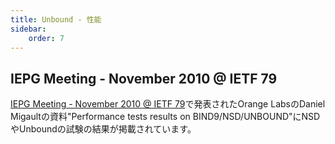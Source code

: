 ```yaml
---
title: Unbound - 性能
sidebar:
    order: 7
---
```

<h2>IEPG Meeting - November 2010 @ IETF 79</h2>
<p><a href="http://iepg.org/2010-11-ietf79/">IEPG Meeting - November 2010 @ IETF 79</a>で発表されたOrange LabsのDaniel Migaultの資料"Performance tests results on BIND9/NSD/UNBOUND"にNSDやUnboundの試験の結果が掲載されています。</p>

